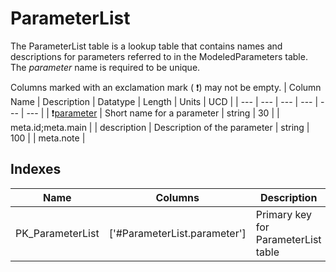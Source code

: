 # ParameterList
The ParameterList table is a lookup table that contains names and descriptions for parameters referred to in the ModeledParameters table. The *parameter* name is required to be unique.


Columns marked with an exclamation mark ( :exclamation:) may not be empty.
| Column Name | Description | Datatype | Length | Units  | UCD |
| --- | --- | --- | --- | --- | --- |
| :exclamation:<u>parameter</u> | Short name for a parameter | string | 30 |  | meta.id;meta.main  |
| description | Description of the parameter | string | 100 |  | meta.note  |

## Indexes
| Name | Columns | Description |
| --- | --- | --- |
| PK_ParameterList | ['#ParameterList.parameter'] | Primary key for ParameterList table |

